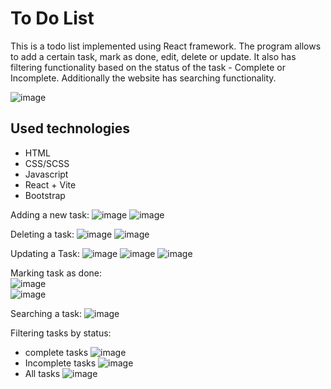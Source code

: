 # To Do List
This is a todo list implemented using React framework. The program allows to add a certain task, mark as done, edit, delete or update. It also has filtering functionality based on the status of the task - Complete or Incomplete. Additionally the website has searching functionality. </br>

![image](https://github.com/user-attachments/assets/089e53ff-795a-4d77-bea7-7fbad1b66a15)


## Used technologies
* HTML
* CSS/SCSS
* Javascript
* React + Vite
* Bootstrap



Adding a new task:
![image](https://github.com/user-attachments/assets/adbee1dc-d505-43e0-999f-ef334353ceb6)
![image](https://github.com/user-attachments/assets/7a085d8a-7af4-4a04-9e85-af3d2e04b132)


Deleting a task:
![image](https://github.com/user-attachments/assets/1430d92d-490e-403a-b828-4283065b8dfa)
![image](https://github.com/user-attachments/assets/9169747a-eb0c-4103-8e48-a6d5e8370bc3)


Updating a Task:
![image](https://github.com/user-attachments/assets/acec15f2-aecf-4ad8-b303-3149ca4bed1d)
![image](https://github.com/user-attachments/assets/4275da66-9798-40c4-99e1-466112fe4377)
![image](https://github.com/user-attachments/assets/5b1f4ece-dd92-46ff-a77f-6396a2f47b44)

Marking task as done: <br />
![image](https://github.com/user-attachments/assets/987bbdd2-b747-4463-9ea2-bd0285fd46b6) <br />
![image](https://github.com/user-attachments/assets/d362326c-d64f-45fb-9d8a-41ef5811c9fc) <br />

Searching a task:
![image](https://github.com/user-attachments/assets/78705ac4-b4f5-4a12-b461-19b4e6386e7f)


Filtering tasks by status:
* complete tasks
  ![image](https://github.com/user-attachments/assets/93632919-34d0-4516-8fe7-0a114d19d5af)
* Incomplete tasks
  ![image](https://github.com/user-attachments/assets/ad9763da-a4d4-4855-bc61-f3961621f50f)
* All tasks
  ![image](https://github.com/user-attachments/assets/bc52e891-8881-4aff-88ec-88ab0c41fce2)

  

  
















